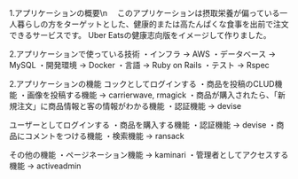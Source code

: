1.アプリケーションの概要\n
　このアプリケーションは摂取栄養が偏っている一人暮らしの方をターゲットとした、健康的または高たんぱくな食事を出前で注文できるサービスです。
Uber Eatsの健康志向版をイメージして作りました。

2.アプリケーションで使っている技術
・インフラ → AWS
・データベース → MySQL
・開発環境 → Docker
・言語 → Ruby on Rails
・テスト → Rspec

2.アプリケーションの機能
コックとしてログインする
・商品を投稿のCLUD機能
・画像を投稿する機能 → carrierwave, rmagick
・商品が購入されたら、「新規注文」に商品情報と客の情報がわかる機能
・認証機能 → devise

ユーザーとしてログインする
・商品を購入する機能
・認証機能 → devise
・商品にコメントをつける機能
・検索機能 → ransack

その他の機能
・ページネーション機能 → kaminari
・管理者としてアクセスする機能 → activeadmin
